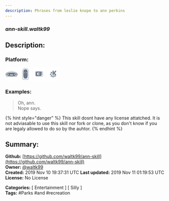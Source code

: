 ```yaml
---
description: Phrases from leslie knope to ann perkins
---
```


### _ann-skill.waltk99_  
## Description:  
  
  
  
### Platform:  
 ![Mark I](../.gitbook/assets/mark-1-icon.png)  ![Mark II](../.gitbook/assets/mark-2-icon.png)  ![Picroft](../.gitbook/assets/picroft-icon.png)  ![plasmoid](../.gitbook/assets/kde.png)   
### Examples:  
> Oh, ann.  
> Nope says.  
  
{% hint style="danger" %}
This skill dosnt have any license attatched. It is not adviasable to use this skill nor fork or clone, as you don't know if you are legaly allowed to do so by the auhtor.
{% endhint %}
  
## Summary:  
**Github:** [https://github.com/waltk99/ann-skill](https://github.com/waltk99/ann-skill)  
**Owner:** [@waltk99](https://github.com/waltk99)  
**Created:** 2019 Nov 10 19:37:31 UTC  **Last updated:** 2019 Nov 11 01:19:53 UTC  
**License:** No License  
  
**Categories:** [ Entertainment ] [ Silly ]   
**Tags:** \#Parks \#and \#recreation   
